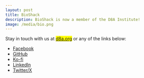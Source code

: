 ```yaml
---
layout: post
title: BioShack
description: BioShack is now a member of the D8A Institute!
image: /media/bio.png
---
```

Stay in touch with us at <mark><a href="https://d8a.org" target="_blank">d8a.org</a></mark> or any of the links below:

- <a href="https://www.facebook.com/bioshack" target="_blank">Facebook</a>
- <a href="https://github.com/bioshack" target="_blank">GitHub</a>
- <a href="https://ko-fi.com/bioshack" target="_blank">Ko-fi</a>
- <a href="https://www.linkedin.com/company/bioshack" target="_blank">LinkedIn</a>
- <a href="https://twitter.com/bioshack" target="_blank">Twitter/X</a>